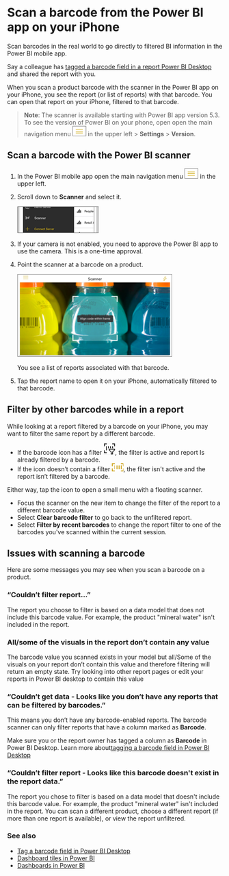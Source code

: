 <properties
   pageTitle="Scan a barcode from the Power BI app on your iPhone"
   description="Scan barcodes in the real world to go directly to filtered BI information in the Power BI mobile app."
   services="powerbi"
   documentationCenter=""
   authors="maggies"
   manager="mblythe"
   backup=""
   editor=""
   tags=""
   qualityFocus="no"
   qualityDate=""/>

<tags
   ms.service="powerbi"
   ms.devlang="NA"
   ms.topic="article"
   ms.tgt_pltfrm="NA"
   ms.workload="powerbi"
   ms.date="06/08/2016"
   ms.author="maggies"/>

# Scan a barcode from the Power BI app on your iPhone

Scan barcodes in the real world to go directly to filtered BI information in the Power BI mobile app.

Say a colleague has [tagged a barcode field in a report Power BI Desktop](powerbi-desktop-mobile-bar-codes.md) and shared the report with you. 

When you scan a product barcode with the scanner in the Power BI app on your iPhone, you see the report (or list of reports) with that barcode. You can open that report on your iPhone, filtered to that barcode.

>**Note**: The scanner is available starting with Power BI app version 5.3. To see the version of Power BI on your phone, open open the main navigation menu ![](media/powerbi-mobile-scan-barcode-for-report/PBI_iPh_NavMenu.png) in the upper left > **Settings** > **Version**.

## Scan a barcode with the Power BI scanner

1. In the Power BI mobile app open the main navigation menu ![](media/powerbi-mobile-scan-barcode-for-report/PBI_iPh_NavMenu.png) in the upper left. 

2. Scroll down to **Scanner** and select it. 

    ![](media/powerbi-mobile-scan-barcode-for-report/power-bi-open-scanner.png)

3. If your camera is not enabled, you need to approve the Power BI app to use the camera. This is a one-time approval. 

4. Point the scanner at a barcode on a product. 

    ![](media/powerbi-mobile-scan-barcode-for-report/power-bi-barcode-scanner.png)

    You see a list of reports associated with that barcode.

6. Tap the report name to open it on your iPhone, automatically filtered to that barcode.

## Filter by other barcodes while in a report

While looking at a report filtered by a barcode on your iPhone, you may want to filter the same report by a different barcode.

- If the barcode icon has a filter ![](media/powerbi-mobile-scan-barcode-for-report/power-bi-barcode-filtered-icon-black.png), the filter is active and report Is already filtered by a barcode. 
- If the icon doesn’t contain a filter ![](media/powerbi-mobile-scan-barcode-for-report/power-bi-barcode-unfiltered-icon.png), the filter isn't active and the report isn’t filtered by a barcode. 

Either way, tap the icon to open a small menu with a floating scanner.

- Focus the scanner on the new item to change the filter of the report to a different barcode value. 
- Select **Clear barcode filter** to go back to the unfiltered report.
- Select **Filter by recent barcodes** to change the report filter to one of the barcodes you've scanned within the current session.

## Issues with scanning a barcode
Here are some messages you may see when you scan a barcode on a product.

### “Couldn’t filter report...”  
The report you choose to filter is based on a data model that does not include this barcode value. For example, the product "mineral water" isn't included in the report.  

### All/some of the visuals in the report don’t contain any value  
The barcode value you scanned exists in your model but all/Some of the visuals on your report don’t contain this value and therefore filtering will return an empty state. Try looking into other report pages or edit your reports in Power BI desktop to contain this value 

### “Couldn’t get data - Looks like you don’t have any reports that can be filtered by barcodes.”  

This means you don’t have any barcode-enabled reports. The barcode scanner can only filter reports that have a column marked as **Barcode**.  

Make sure you or the report owner has tagged a column as **Barcode** in Power BI Desktop. Learn more about[tagging a barcode field in Power BI Desktop](powerbi-desktop-mobile-bar-codes.md)

### “Couldn’t filter report - Looks like this barcode doesn't exist in the report data.”  

The report you chose to filter is based on a data model that doesn't include this barcode value. For example, the product "mineral water" isn't included in the report. You can scan a different product, choose a different report (if more than one report is available), or view the report unfiltered. 


### See also

-  [Tag a barcode field in Power BI Desktop](powerbi-desktop-mobile-bar-codes.md)
-  [Dashboard tiles in Power BI](powerbi-service-dashboard-tiles.md)
-  [Dashboards in Power BI](powerbi-service-dashboards.md)
